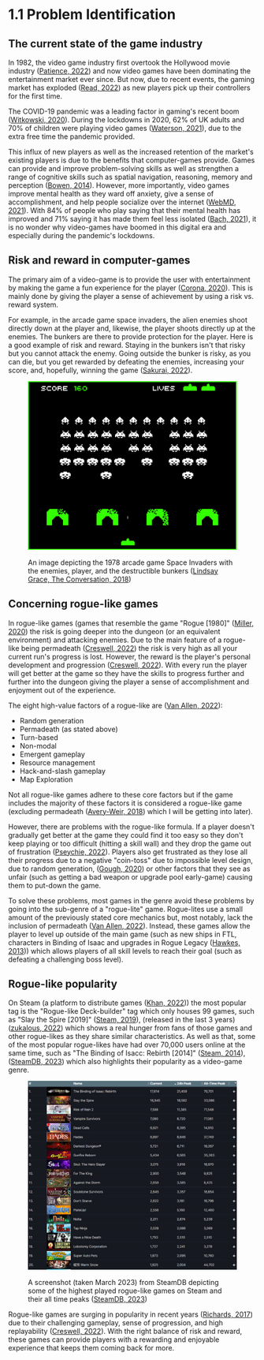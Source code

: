 # 1.1 Problem Identification

## The current state of the game industry

In 1982, the video game industry first overtook the Hollywood movie industry ([Patience, 2022](references.md#the-current-state-of-the-game-industry)) and now video games have been dominating the entertainment market ever since. But now, due to recent events, the gaming market has exploded ([Read, 2022](references.md#the-current-state-of-the-game-industry)) as new players pick up their controllers for the first time.

The COVID-19 pandemic was a leading factor in gaming's recent boom ([Witkowski, 2020](references.md#the-current-state-of-the-game-industry)). During the lockdowns in 2020, 62% of UK adults and 70% of children were playing video games ([Waterson, 2021](references.md#the-current-state-of-the-game-industry)), due to the extra free time the pandemic provided.

This influx of new players as well as the increased retention of the market's existing players is due to the benefits that computer-games provide. Games can provide and improve problem-solving skills as well as strengthen a range of cognitive skills such as spatial navigation, reasoning, memory and perception ([Bowen, 2014](references.md#the-current-state-of-the-game-industry)). However, more importantly, video games improve mental health as they ward off anxiety, give a sense of accomplishment, and help people socialize over the internet ([WebMD, 2021](references.md#the-current-state-of-the-game-industry)). With 84% of people who play saying that their mental health has improved and 71% saying it has made them feel less isolated ([Bach, 2021](references.md#the-current-state-of-the-game-industry)), it is no wonder why video-games have boomed in this digital era and especially during the pandemic's lockdowns.

## Risk and reward in computer-games

The primary aim of a video-game is to provide the user with entertainment by making the game a fun experience for the player ([Corona, 2020](references.md#risk-and-reward-in-computer-games)). This is mainly done by giving the player a sense of achievement by using a risk vs. reward system.&#x20;

For example, in the arcade game space invaders, the alien enemies shoot directly down at the player and, likewise, the player shoots directly up at the enemies. The bunkers are there to provide protection for the player. Here is a good example of risk and reward. Staying in the bunkers isn't that risky but you cannot attack the enemy. Going outside the bunker is risky, as you can die, but you get rewarded by defeating the enemies, increasing your score, and, hopefully, winning the game ([Sakurai, 2022](references.md#undefined)).

<figure><img src="../.gitbook/assets/image (1) (1) (1) (1) (1) (1) (1).png" alt=""><figcaption><p>An image depicting the 1978 arcade game Space Invaders with the enemies, player, and the destructible bunkers (<a href="references.md#risk-and-reward-in-computer-games">Lindsay Grace, The Conversation, 2018</a>)</p></figcaption></figure>

## Concerning rogue-like games

In rogue-like games (games that resemble the game "Rogue \[1980]" ([Miller, 2020](references.md#concerning-rogue-like-games)) the risk is going deeper into the dungeon (or an equivalent environment) and attacking enemies. Due to the main feature of a rogue-like being permadeath ([Creswell, 2022](references.md#concerning-rogue-like-games)) the risk is very high as all your current run's progress is lost. However, the reward is the player's personal development and progression ([Creswell, 2022](references.md#concerning-rogue-like-games)). With every run the player will get better at the game so they have the skills to progress further and further into the dungeon giving the player a sense of accomplishment and enjoyment out of the experience.

The eight high-value factors of a rogue-like are ([Van Allen, 2022](references.md#concerning-rogue-like-games)):

* Random generation
* Permadeath (as stated above)
* Turn-based
* Non-modal
* Emergent gameplay
* Resource management
* Hack-and-slash gameplay
* Map Exploration

Not all rogue-like games adhere to these core factors but if the game includes the majority of these factors it is considered a rogue-like game (excluding permadeath ([Avery-Weir, 2018](references.md#concerning-rogue-like-games)) which I will be getting into later).

However, there are problems with the rogue-like formula. If a player doesn't gradually get better at the game they could find it too easy so they don't keep playing or too difficult (hitting a skill wall) and they drop the game out of frustration ([Pseychie, 2022](references.md#concerning-rogue-like-games)). Players also get frustrated as they lose all their progress due to a negative "coin-toss" due to impossible level design, due to random generation, ([Gough, 2020](references.md#concerning-rogue-like-games)) or other factors that they see as unfair (such as getting a bad weapon or upgrade pool early-game) causing them to put-down the game.&#x20;

To solve these problems, most games in the genre avoid these problems by going into the sub-genre of a "rogue-lite" game. Rogue-lites use a small amount of the previously stated core mechanics but, most notably, lack the inclusion of permadeath ([Van Allen, 2022](references.md#concerning-rogue-like-games)). Instead, these games allow the player to level up outside of the main game (such as new ships in FTL, characters in Binding of Isaac and upgrades in Rogue Legacy ([Hawkes, 2013](references.md#concerning-rogue-like-games))) which allows players of all skill levels to reach their goal (such as defeating a challenging boss level).

## Rogue-like popularity

On Steam (a platform to distribute games ([Khan, 2022](references.md#rogue-like-popularity))) the most popular tag is the "Rogue-like Deck-builder" tag which only houses 99 games, such as "Slay the Spire \[2019]" ([Steam, 2019](references.md#rogue-like-popularity)), (released in the last 3 years) ([zukalous, 2022](references.md#rogue-like-popularity)) which shows a real hunger from fans of those games and other rogue-likes as they share similar characteristics. As well as that, some of the most popular rogue-likes have had over 70,000 users online at the same time, such as "The Binding of Isacc: Rebirth \[2014]" ([Steam, 2014](references.md#rogue-like-popularity)), ([SteamDB, 2023](references.md#rogue-like-popularity)) which also highlights their popularity as a video-game genre.

<figure><img src="../.gitbook/assets/image (2) (2).png" alt=""><figcaption><p>A screenshot (taken March 2023) from SteamDB depicting some of the highest played rogue-like games on Steam and their all time peaks (<a href="references.md#rogue-like-popularity">SteamDB, 2023</a>)</p></figcaption></figure>

Rogue-like games are surging in popularity in recent years ([Richards, 2017](references.md#rogue-like-popularity)) due to their challenging gameplay, sense of progression, and high replayability ([Creswell, 2022](references.md#rogue-like-popularity)). With the right balance of risk and reward, these games can provide players with a rewarding and enjoyable experience that keeps them coming back for more.
